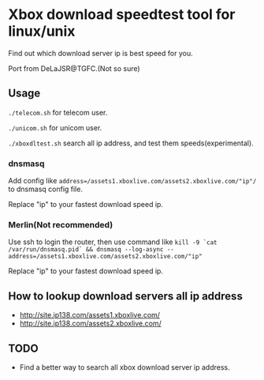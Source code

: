 # Xbox download speedtest tool for linux/unix

Find out which download server ip is best speed for you.

Port from DeLaJSR@TGFC.(Not so sure)

## Usage

`./telecom.sh` for telecom user.

`./unicom.sh` for unicom user.

`./xboxdltest.sh` search all ip address, and test them speeds(experimental).

### dnsmasq

Add config like `address=/assets1.xboxlive.com/assets2.xboxlive.com/"ip"/` to dnsmasq config file.

Replace "ip" to your fastest download speed ip.

### Merlin(Not recommended)

Use ssh to login the router, then use command like ```kill -9 `cat /var/run/dnsmasq.pid` && dnsmasq --log-async --address=/assets1.xboxlive.com/assets2.xboxlive.com/"ip"```

Replace "ip" to your fastest download speed ip.

## How to lookup download servers all ip address

* http://site.ip138.com/assets1.xboxlive.com/
* http://site.ip138.com/assets2.xboxlive.com/

## TODO

* Find a better way to search all xbox download server ip address.
